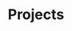 ---
title: "Projects"
layout: "projects"
projects:
  - title: "Tomatch"
    description: "AI-powered grocery price tracking and trend analysis mobile app for smarter shopping decisions. Built with React Native, TypeScript, Firebase, and AI APIs, this app features smart receipt scanning, price tracking, and location-based store comparison."
    image: "/image/tomatch_banner.jpeg"
    tags: ["React Native", "TypeScript", "Firebase", "OpenAI API", "Google API"]
    links:
      github: "https://github.com/the-tomato-king/Tomatch"
      youtube: "https://www.youtube.com/watch?v=jimTBzkOlb8"
    highlights:
      - "Developed an AI-powered scanning feature using OpenAI API and Google Vision API, enabling seamless price logging through image recognition and automatic data formatting"
      - "Designed and developed the mobile front-end with React Native (TypeScript), ensuring a seamless and intuitive user experience"
      - "Built a backend with Firebase Firestore to store and manage historical price records, allowing users to track price fluctuations"
      - "Implemented a supermarket location-based price comparison system using Google Maps API"
---